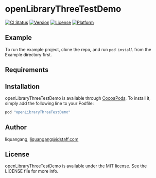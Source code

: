 # openLibraryThreeTestDemo

[![CI Status](http://img.shields.io/travis/liquangang/openLibraryThreeTestDemo.svg?style=flat)](https://travis-ci.org/liquangang/openLibraryThreeTestDemo)
[![Version](https://img.shields.io/cocoapods/v/openLibraryThreeTestDemo.svg?style=flat)](http://cocoapods.org/pods/openLibraryThreeTestDemo)
[![License](https://img.shields.io/cocoapods/l/openLibraryThreeTestDemo.svg?style=flat)](http://cocoapods.org/pods/openLibraryThreeTestDemo)
[![Platform](https://img.shields.io/cocoapods/p/openLibraryThreeTestDemo.svg?style=flat)](http://cocoapods.org/pods/openLibraryThreeTestDemo)

## Example

To run the example project, clone the repo, and run `pod install` from the Example directory first.

## Requirements

## Installation

openLibraryThreeTestDemo is available through [CocoaPods](http://cocoapods.org). To install
it, simply add the following line to your Podfile:

```ruby
pod "openLibraryThreeTestDemo"
```

## Author

liquangang, liquangang@idstaff.com

## License

openLibraryThreeTestDemo is available under the MIT license. See the LICENSE file for more info.
